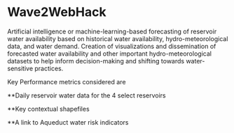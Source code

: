 # Wave2WebHack

Artificial intelligence or machine-learning-based forecasting of reservoir water availability based on historical water availability, hydro-meteorological data, and water demand. Creation of visualizations and dissemination of forecasted water availability and other important hydro-meteorological datasets to help inform decision-making and shifting towards water-sensitive practices.

Key Performance metrics considered are 

**Daily reservoir water data for the 4 select reservoirs

**Key contextual shapefiles

**A link to Aqueduct water risk indicators



